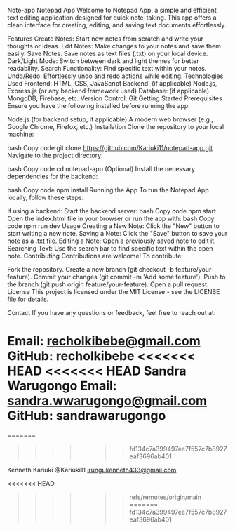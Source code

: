 Note-app
Notepad App
Welcome to Notepad App, a simple and efficient text editing application designed for quick note-taking. This app offers a clean interface for creating, editing, and saving text documents effortlessly.

Features
Create Notes: Start new notes from scratch and write your thoughts or ideas.
Edit Notes: Make changes to your notes and save them easily.
Save Notes: Save notes as text files (.txt) on your local device.
Dark/Light Mode: Switch between dark and light themes for better readability.
Search Functionality: Find specific text within your notes.
Undo/Redo: Effortlessly undo and redo actions while editing.
Technologies Used
Frontend: HTML, CSS, JavaScript
Backend: (if applicable) Node.js, Express.js (or any backend framework used)
Database: (if applicable) MongoDB, Firebase, etc.
Version Control: Git
Getting Started
Prerequisites
Ensure you have the following installed before running the app:

Node.js (for backend setup, if applicable)
A modern web browser (e.g., Google Chrome, Firefox, etc.)
Installation
Clone the repository to your local machine:

bash
Copy code
git clone https://github.com/Kariuki11/notepad-app.git
Navigate to the project directory:

bash
Copy code
cd notepad-app
(Optional) Install the necessary dependencies for the backend:

bash
Copy code
npm install
Running the App
To run the Notepad App locally, follow these steps:

If using a backend:
Start the backend server:
bash
Copy code
npm start
Open the index.html file in your browser or run the app with:
bash
Copy code
npm run dev
Usage
Creating a New Note: Click the "New" button to start writing a new note.
Saving a Note: Click the "Save" button to save your note as a .txt file.
Editing a Note: Open a previously saved note to edit it.
Searching Text: Use the search bar to find specific text within the open note.
Contributing
Contributions are welcome! To contribute:

Fork the repository.
Create a new branch (git checkout -b feature/your-feature).
Commit your changes (git commit -m 'Add some feature').
Push to the branch (git push origin feature/your-feature).
Open a pull request.
License
This project is licensed under the MIT License - see the LICENSE file for details.

Contact
If you have any questions or feedback, feel free to reach out at:

Email: recholkibebe@gmail.com
GitHub: recholkibebe
<<<<<<< HEAD
<<<<<<< HEAD
Sandra Warugongo
Email: sandra.wwarugongo@gmail.com
GitHub: sandrawarugongo
=======
=======
>>>>>>> fd134c7a399497ee7f557c7b8927eaf3696ab401

Kenneth Kariuki
@Kariuki11
irungukenneth433@gmail.com


<<<<<<< HEAD
>>>>>>> refs/remotes/origin/main
=======
>>>>>>> fd134c7a399497ee7f557c7b8927eaf3696ab401
